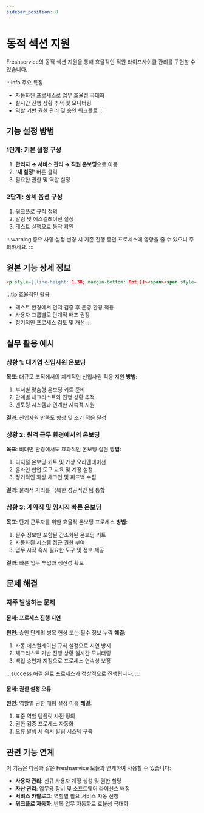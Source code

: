 ```yaml
---
sidebar_position: 8
---
```


# 동적 섹션 지원

Freshservice의 동적 섹션 지원을 통해 효율적인 직원 라이프사이클 관리를 구현할 수 있습니다.

:::info 주요 특징
- 자동화된 프로세스로 업무 효율성 극대화
- 실시간 진행 상황 추적 및 모니터링
- 역할 기반 권한 관리 및 승인 워크플로
:::

## 기능 설정 방법

### 1단계: 기본 설정 구성

1. **관리자 → 서비스 관리 → 직원 온보딩**으로 이동
2. **'새 설정'** 버튼 클릭
3. 필요한 권한 및 역할 설정

### 2단계: 상세 옵션 구성

1. 워크플로 규칙 정의
2. 알림 및 에스컬레이션 설정
3. 테스트 실행으로 동작 확인

:::warning 중요 사항
설정 변경 시 기존 진행 중인 프로세스에 영향을 줄 수 있으니 주의하세요.
:::

## 원본 기능 상세 정보

```html
<p style={{line-height: 1.38; margin-bottom: 0pt;}}><span><span style={{font-size: 11pt;}}>Personalizing user experiences boosts productivity and makes processes more efficient by getting the correct information from the right stakeholders. By creating dynamic sections for fields, only the child fields relevant to the selection made in the parent field will show up for the stakeholder filling the form, which saves time and helps gather accurate inputs for </span><span style={{font-size: 14.6667px;}}>fulfilment</span><span style={{font-size: 11pt;}}>.&nbsp;</span></span><span style={{font-size: 11pt; font-family: Arial; color: rgb(0, 0, 0); font-weight: 400;}}><br></span><span style={{font-size: 11pt; font-family: Arial; color: rgb(0, 0, 0); font-weight: 400;}}><br></span><span style={{font-size: 11pt; font-family: Arial; color: rgb(0, 0, 0); font-weight: 400;}}><strong >Please note: This feature works only for custom dropdown fields</strong></span></p><p><br></p><ol style={{margin-bottom: 0px; padding-inline-start: 48px;}}><li style={{list-style-type: decimal; font-size: 11pt; font-family: Arial; color: rgb(0, 0, 0); font-weight: 400;}}><p style={{line-height: 1.38; margin-bottom: 0pt;}}><span style={{font-size: 11pt; font-family: Arial; color: rgb(0, 0, 0); font-weight: 400;}}>Create a custom dropdown field like employee type that requires the stakeholder to input different information in the child fields based on the selection of the type of employment in the parent field: &nbsp;</span><span style={{font-size: 11pt; font-family: Arial; color: rgb(0, 0, 0); font-weight: 400;}}><br></span><span style={{font-size: 11pt; font-family: Arial; color: rgb(0, 0, 0); font-weight: 400;}}><br></span><span style={{font-size: 11pt; font-family: Arial; color: rgb(0, 0, 0); font-weight: 400;}}><span style={{border:none;display:inline-block;overflow:hidden;width:624px;height:385px;}}><img src="https://s3.amazonaws.com/cdn.freshdesk.com/data/helpdesk/attachments/production/50004516274/original/GP6LB2SS7Nf8ssHDwm2tryuhYjaTSWtfgw.png?1642080516" width="624" height="385" ></span></span><span style={{font-size: 11pt; font-family: Arial; color: rgb(0, 0, 0); font-weight: 400;}}><br></span><span style={{font-size: 11pt; font-family: Arial; color: rgb(0, 0, 0); font-weight: 400;}}><br><br></span></p></li><li style={{list-style-type: decimal; font-size: 11pt; font-family: Arial; color: rgb(0, 0, 0); font-weight: 400;}}><p style={{line-height: 1.38; margin-bottom: 0pt;}}><span style={{font-size: 11pt; font-family: Arial; color: rgb(0, 0, 0); font-weight: 400;}}>The option to create dynamic sections will appear alongside the custom dropdown:&nbsp;</span><span style={{font-size: 11pt; font-family: Arial; color: rgb(0, 0, 0); font-weight: 400;}}><br></span><span style={{font-size: 11pt; font-family: Arial; color: rgb(0, 0, 0); font-weight: 400;}}><br></span><span style={{font-size: 11pt; font-family: Arial; color: rgb(0, 0, 0); font-weight: 400;}}><span style={{border:none;display:inline-block;overflow:hidden;width:624px;height:384px;}}><img src="https://s3.amazonaws.com/cdn.freshdesk.com/data/helpdesk/attachments/production/50004516273/original/7VORA-5yWfaOuyL7bvq0ELNOKDseb3_Q4g.png?1642080516" width="624" height="384" ></span></span><span style={{font-size: 11pt; font-family: Arial; color: rgb(0, 0, 0); font-weight: 400;}}><br></span><span style={{font-size: 11pt; font-family: Arial; color: rgb(0, 0, 0); font-weight: 400;}}><br><br></span></p></li><li style={{list-style-type: decimal; font-size: 11pt; font-family: Arial; color: rgb(0, 0, 0); font-weight: 400;}}><p style={{line-height: 1.38; margin-bottom: 0pt;}}><span style={{font-size: 11pt; font-family: Arial; color: rgb(0, 0, 0); font-weight: 400;}}>Assuming the employment type field has two options, permanent and temporary, to choose from, click on ‘Add dynamic sections’ to customize child fields for each of the options:</span><span style={{font-size: 11pt; font-family: Arial; color: rgb(0, 0, 0); font-weight: 400;}}><br></span><span style={{font-size: 11pt; font-family: Arial; color: rgb(0, 0, 0); font-weight: 400;}}><br></span><span style={{font-size: 11pt; font-family: Arial; color: rgb(0, 0, 0); font-weight: 400;}}><span style={{border:none;display:inline-block;overflow:hidden;width:624px;height:563px;}}><img src="https://s3.amazonaws.com/cdn.freshdesk.com/data/helpdesk/attachments/production/50004516272/original/wZv8NUvXst0oqsZuRzDHy4pchkNtdRiChQ.png?1642080516" width="624" height="563" ></span></span><span style={{font-size: 11pt; font-family: Arial; color: rgb(0, 0, 0); font-weight: 400;}}><br></span><span style={{font-size: 11pt; font-family: Arial; color: rgb(0, 0, 0); font-weight: 400;}}><br><br></span></p></li><li style={{list-style-type: decimal; font-size: 11pt; font-family: Arial; color: rgb(0, 0, 0); font-weight: 400;}}><p style={{line-height: 1.38; margin-bottom: 0pt;}}><span style={{font-size: 11pt; font-family: Arial; color: rgb(0, 0, 0); font-weight: 400;}}>On clicking ‘Add dynamic sections’ again, you can configure the child fields for the next option:&nbsp;</span></p></li></ol><p><br></p><p style={{line-height: 1.38; margin-left: 36pt; margin-bottom: 0pt;}}><span style={{font-size: 11pt; font-family: Arial; color: rgb(0, 0, 0); font-weight: 400;}}><span style={{border:none;display:inline-block;overflow:hidden;width:624px;height:608px;}}><img src="https://s3.amazonaws.com/cdn.freshdesk.com/data/helpdesk/attachments/production/50004516271/original/vx8wpMJhehv3-tnYyxXEluFSodd3_UnJ5g.png?1642080516" width="624" height="608" ></span></span></p><p><br></p><ol start="5" style={{margin-bottom: 0px; padding-inline-start: 48px;}}><li style={{list-style-type: decimal; font-size: 11pt; font-family: Arial; color: rgb(0, 0, 0); font-weight: 400;}}><p style={{line-height: 1.38; margin-bottom: 0pt;}}><span style={{font-size: 11pt; font-family: Arial; color: rgb(0, 0, 0); font-weight: 400;}}>When end users fill up this form on the support portal, they will be shown the relevant fields depending on the value chosen by them for Employee Type.</span></p></li></ol><p><br></p><p><br></p><p><br></p><p><br></p><p><span style={{font-size: 11pt; font-family: Arial; color: rgb(0, 0, 0); font-weight: 400;}}><br></span><span style={{font-size: 11pt; font-family: Arial; color: rgb(0, 0, 0); font-weight: 400;}}><br></span></p><p><br></p>
```

:::tip 효율적인 활용
- 테스트 환경에서 먼저 검증 후 운영 환경 적용
- 사용자 그룹별로 단계적 배포 권장
- 정기적인 프로세스 검토 및 개선
:::

## 실무 활용 예시

### 상황 1: 대기업 신입사원 온보딩
**목표**: 대규모 조직에서의 체계적인 신입사원 적응 지원
**방법**: 
1. 부서별 맞춤형 온보딩 키트 준비
2. 단계별 체크리스트와 진행 상황 추적
3. 멘토링 시스템과 연계한 지속적 지원

**결과**: 신입사원 만족도 향상 및 조기 적응 달성

### 상황 2: 원격 근무 환경에서의 온보딩
**목표**: 비대면 환경에서도 효과적인 온보딩 실현
**방법**:
1. 디지털 온보딩 키트 및 가상 오리엔테이션
2. 온라인 협업 도구 교육 및 계정 설정
3. 정기적인 화상 체크인 및 피드백 수집

**결과**: 물리적 거리를 극복한 성공적인 팀 통합

### 상황 3: 계약직 및 임시직 빠른 온보딩
**목표**: 단기 근무자를 위한 효율적 온보딩 프로세스
**방법**:
1. 필수 정보만 포함된 간소화된 온보딩 키트
2. 자동화된 시스템 접근 권한 부여
3. 업무 시작 즉시 필요한 도구 및 정보 제공

**결과**: 빠른 업무 투입과 생산성 확보

## 문제 해결

### 자주 발생하는 문제

#### 문제: 프로세스 진행 지연
**원인**: 승인 단계의 병목 현상 또는 필수 정보 누락
**해결**: 
1. 자동 에스컬레이션 규칙 설정으로 지연 방지
2. 체크리스트 기반 진행 상황 실시간 모니터링
3. 백업 승인자 지정으로 프로세스 연속성 보장

:::success 해결 완료
프로세스가 정상적으로 진행됩니다.
:::

#### 문제: 권한 설정 오류
**원인**: 역할별 권한 매핑 설정 미흡
**해결**:
1. 표준 역할 템플릿 사전 정의
2. 권한 검증 프로세스 자동화
3. 오류 발생 시 즉시 알림 시스템 구축

## 관련 기능 연계

이 기능은 다음과 같은 Freshservice 모듈과 연계하여 사용할 수 있습니다:

- **사용자 관리**: 신규 사용자 계정 생성 및 권한 할당
- **자산 관리**: 업무용 장비 및 소프트웨어 라이선스 배정
- **서비스 카탈로그**: 역할별 필요 서비스 자동 신청
- **워크플로 자동화**: 반복 업무 자동화로 효율성 극대화
